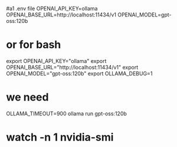 
#a1 .env file 
OPENAI_API_KEY=ollama
OPENAI_BASE_URL=http://localhost:11434/v1
OPENAI_MODEL=gpt-oss:120b

# or for bash 
export OPENAI_API_KEY="ollama"
export OPENAI_BASE_URL="http://localhost:11434/v1"
export OPENAI_MODEL="gpt-oss:120b"
export OLLAMA_DEBUG=1

# we need 
OLLAMA_TIMEOUT=900 ollama run gpt-oss:120b


#  watch -n 1 nvidia-smi

